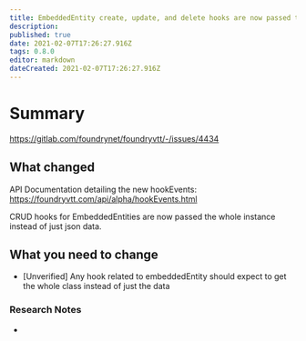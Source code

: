 ```yaml
---
title: EmbeddedEntity create, update, and delete hooks are now passed the EmbeddedEntity document instance instead of only the raw object data involved in the operation.
description: 
published: true
date: 2021-02-07T17:26:27.916Z
tags: 0.8.0
editor: markdown
dateCreated: 2021-02-07T17:26:27.916Z
---
```


# Summary
https://gitlab.com/foundrynet/foundryvtt/-/issues/4434

## What changed

API Documentation detailing the new hookEvents: https://foundryvtt.com/api/alpha/hookEvents.html

CRUD hooks for EmbeddedEntities are now passed the whole instance instead of just json data.

## What you need to change

- [Unverified] Any hook related to embeddedEntity should expect to get the whole class instead of just the data

### Research Notes

- 